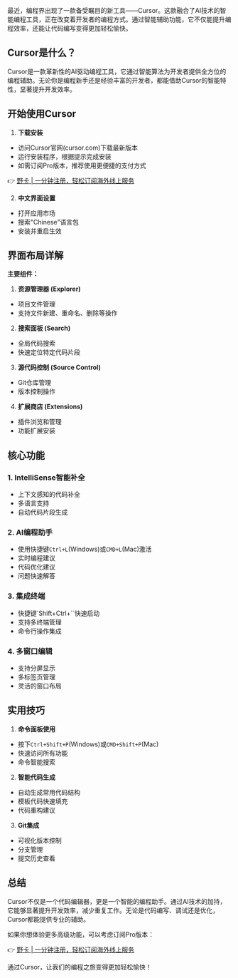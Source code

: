 最近，编程界出现了一款备受瞩目的新工具——Cursor。这款融合了AI技术的智能编程工具，正在改变着开发者的编程方式。通过智能辅助功能，它不仅能提升编程效率，还能让代码编写变得更加轻松愉快。

## Cursor是什么？

Cursor是一款革新性的AI驱动编程工具，它通过智能算法为开发者提供全方位的编程辅助。无论你是编程新手还是经验丰富的开发者，都能借助Cursor的智能特性，显著提升开发效率。

## 开始使用Cursor

1. **下载安装**
- 访问Cursor官网(cursor.com)下载最新版本
- 运行安装程序，根据提示完成安装
- 如需订阅Pro版本，推荐使用更便捷的支付方式

👉 [野卡 | 一分钟注册，轻松订阅海外线上服务](https://bit.ly/bewildcard)

2. **中文界面设置**
- 打开应用市场
- 搜索"Chinese"语言包
- 安装并重启生效

## 界面布局详解

**主要组件：**

1. **资源管理器 (Explorer)**
- 项目文件管理
- 支持文件新建、重命名、删除等操作

2. **搜索面板 (Search)**
- 全局代码搜索
- 快速定位特定代码片段

3. **源代码控制 (Source Control)**
- Git仓库管理
- 版本控制操作

4. **扩展商店 (Extensions)**
- 插件浏览和管理
- 功能扩展安装

## 核心功能

### 1. IntelliSense智能补全
- 上下文感知的代码补全
- 多语言支持
- 自动代码片段生成

### 2. AI编程助手
- 使用快捷键`Ctrl+L`(Windows)或`CMD+L`(Mac)激活
- 实时编程建议
- 代码优化建议
- 问题快速解答

### 3. 集成终端
- 快捷键`Shift+Ctrl+``快速启动
- 支持多终端管理
- 命令行操作集成

### 4. 多窗口编辑
- 支持分屏显示
- 多标签页管理
- 灵活的窗口布局

## 实用技巧

1. **命令面板使用**
- 按下`Ctrl+Shift+P`(Windows)或`CMD+Shift+P`(Mac)
- 快速访问所有功能
- 命令智能搜索

2. **智能代码生成**
- 自动生成常用代码结构
- 模板代码快速填充
- 代码重构建议

3. **Git集成**
- 可视化版本控制
- 分支管理
- 提交历史查看

## 总结

Cursor不仅是一个代码编辑器，更是一个智能的编程助手。通过AI技术的加持，它能够显著提升开发效率，减少重复工作。无论是代码编写、调试还是优化，Cursor都能提供专业的辅助。

如果你想体验更多高级功能，可以考虑订阅Pro版本：

👉 [野卡 | 一分钟注册，轻松订阅海外线上服务](https://bit.ly/bewildcard)

通过Cursor，让我们的编程之旅变得更加轻松愉快！